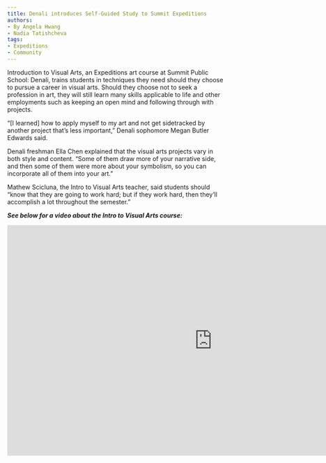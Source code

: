 ```yaml
---
title: Denali introduces Self-Guided Study to Summit Expeditions
authors:
- By Angela Hwang 
- Nadia Tatishcheva
tags:
- Expeditions
- Community
---
```

Introduction to Visual Arts, an Expeditions art course at Summit Public School: Denali, trains students in techniques they need should they choose to pursue a career in visual arts. Should they choose not to seek a profession in art, they will still learn many skills applicable to life and other employments such as keeping an open mind and following through with projects.

“[I learned] how to apply myself to my art and not get sidetracked by another project that’s less important,” Denali sophomore Megan Butler Edwards said.

Denali freshman Ella Chen explained that the visual arts projects vary in both style and content. “Some of them draw more of your narrative side, and then some of them were more about your symbolism, so you can incorporate all of them into your art.”

Mathew Scicluna, the Intro to Visual Arts teacher, said students should “know that they are going to work hard; but if they work hard, then they’ll accomplish a lot throughout the semester.”

***See below for a video about the Intro to Visual Arts course:***

<iframe width="940" height="529" src="https://www.youtube.com/embed/ZX1d6d1dt1c" frameborder="0" allow="accelerometer; autoplay; encrypted-media; gyroscope; picture-in-picture" allowfullscreen></iframe>
